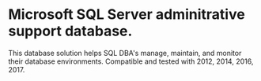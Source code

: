 # Microsoft SQL Server adminitrative support database. 

This database solution helps SQL DBA's manage, maintain, and monitor their database environments. 
Compatible and tested with 2012, 2014, 2016, 2017.
